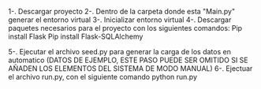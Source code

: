 1-. Descargar proyecto
2-. Dentro de la carpeta donde esta "Main.py" generar el entorno virtual
3-. Inicializar entorno virtual
4-. Descargar paquetes necesarios para el proyecto con los siguientes comandos:
      Pip install Flask
      Pip install Flask-SQLAlchemy

5-. Ejecutar el archivo seed.py para generar la carga de los datos en automatico (DATOS DE EJEMPLO, ESTE PASO PUEDE SER OMITIDO SI SE AÑADEN LOS ELEMENTOS DEL SISTEMA DE MODO MANUAL)
6-. Ejectuar el archivo run.py, con el siguiente comando
      python run.py
